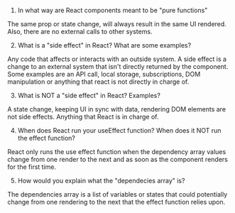 1. In what way are React components meant to be "pure functions"

The same prop or state change, will always result in the same UI rendered. Also, there are no external calls to other systems.

2. What is a "side effect" in React? What are some examples?

Any code that affects or interacts with an outside system.
A side effect is a change to an external system that isn't directly returned by the component. Some examples are an API call, local storage, subscriptions, DOM manipulation or anything that react is not directly in charge of.

3. What is NOT a "side effect" in React? Examples?

A state change, keeping UI in sync with data, rendering DOM elements are not side effects. Anything that React is in charge of.

4. When does React run your useEffect function? When does it NOT run
   the effect function?
   
React only runs the use effect function when the dependency array values change from one render to the next and as soon as the component renders for the first time.

5. How would you explain what the "dependecies array" is?

The dependencies array is a list of variables or states that could potentially change from one rendering to the next that the effect function relies upon.